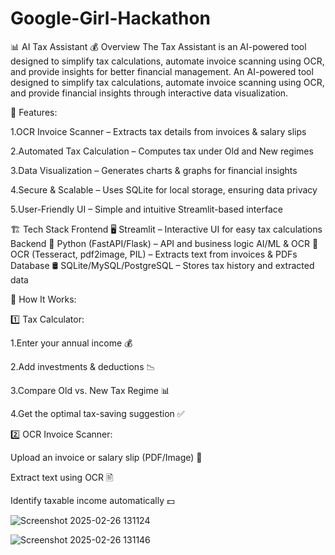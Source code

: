 # Google-Girl-Hackathon
📊 AI Tax Assistant 💰
Overview
The Tax Assistant is an AI-powered tool designed to simplify tax calculations, automate invoice scanning using OCR, and provide insights for better financial management.
An AI-powered tool designed to simplify tax calculations, automate invoice scanning using OCR, and provide financial insights through interactive data visualization.

🚀 Features:

1.OCR Invoice Scanner – Extracts tax details from invoices & salary slips

2.Automated Tax Calculation – Computes tax under Old and New regimes

3.Data Visualization – Generates charts & graphs for financial insights

4.Secure & Scalable – Uses SQLite for local storage, ensuring data privacy

5.User-Friendly UI – Simple and intuitive Streamlit-based interface

🏗 Tech Stack
Frontend
🖥 Streamlit – Interactive UI for easy tax calculations
Backend
🐍 Python (FastAPI/Flask) – API and business logic
AI/ML & OCR
📄 OCR (Tesseract, pdf2image, PIL) – Extracts text from invoices & PDFs
Database
🛢 SQLite/MySQL/PostgreSQL – Stores tax history and extracted data

🎯 How It Works:

1️⃣ Tax Calculator:

1.Enter your annual income 💰

2.Add investments & deductions 📉

3.Compare Old vs. New Tax Regime 📊

4.Get the optimal tax-saving suggestion ✅

2️⃣ OCR Invoice Scanner:

Upload an invoice or salary slip (PDF/Image) 📄

Extract text using OCR 🖹

Identify taxable income automatically 💵

![Screenshot 2025-02-26 131124](https://github.com/user-attachments/assets/25881a4f-e447-409e-8dd7-a35b408c22d9)

![Screenshot 2025-02-26 131146](https://github.com/user-attachments/assets/21775313-0724-4027-b435-34ffdcd48a8b)
